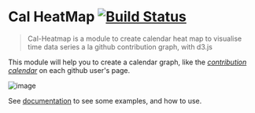 # Cal HeatMap [![Build Status](https://travis-ci.org/kamisama/cal-heatmap.png?branch=master)](https://travis-ci.org/kamisama/cal-heatmap)

> Cal-Heatmap is a module to create calendar heat map to visualise time data series a la github contribution graph, with d3.js

This module will help you to create a calendar graph, like the *[contribution calendar](https://github.com/blog/1360-introducing-contributions)* on each github user's page.

![image](https://raw.github.com/kamisama/cal-heatmap/gh-pages/img/screenshot.png)

See [documentation](http://kamisama.github.com/cal-heatmap/) to see some examples, and how to use.
